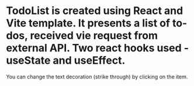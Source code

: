 # TodoList is created using React and Vite template. It presents a list of to-dos, received vie request from external API. Two react hooks used - useState and useEffect. 
You can change the text decoration (strike through) by clicking on the item.

